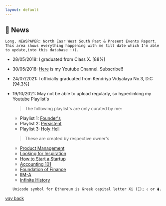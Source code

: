 ```yaml
---
layout: default
---
```


## 📰 News


```
Long, NEWSPAPER: North Easr West South Past & Present Events Report. This area shows everything happening with me till date which I'm able to update,into this database :)).
```

* 28/05/2018: I graduated from Class X. [88%]

* 30/05/2018: [Here](https://www.youtube.com/channel/UCQqa01aV7uGL68uYpo2kVkg) is my Youtube Channel. Subscribe!!

* 24/07/2021: I officially graduated from Kendriya Vidyalaya No.3, D.C [94.3%]

* 19/10/2021: May not be able to upload regularly, so hyperlinking my Youtube Playlist's
    > The following playlist's are only curated by me:
     * Playlist 1: [Founder's](https://www.youtube.com/playlist?list=PLqfZztVaqRUNmJqsQRUgajr8K9EEn0MAu)
     * Playlist 2: [Persistent](https://www.youtube.com/playlist?list=PLqfZztVaqRUMgfpyZpovJldWdPLzhN2C1)
     * Playlist 3: [Holy Hell](https://youtube.com/playlist?list=PLqfZztVaqRUM84-oTxuheUz3kkaPSYVJA)

    > These are created by respective owner's 
    
     * [Product Management](https://www.youtube.com/playlist?list=PL2Jn4_RetiGSNAfIoBVQ-SNrdNME02J5p)      
     * [Looking for Inspiration](https://www.youtube.com/playlist?list=PLJhC0rY-YEDx4pq7Ip43nsSdbo2METX4c)
     * [How to Start a Startup](https://www.youtube.com/playlist?list=PL5q_lef6zVkaTY_cT1k7qFNF2TidHCe-1)
     * [Accounting 101](https://www.youtube.com/playlist?list=PLUkh9m2BorqmKaLrNBjKtFDhpdFdi8f7C)
     * [Foundation of Finance](https://www.youtube.com/playlist?list=PLUkh9m2BorqndWimijiJ-VCAXjJUrzJQU)
     * [IIM-A](https://youtube.com/playlist?list=PL8XqTmg5WK1PNvBEDukLubPeKAFipVpaH)
     * [Infinite History](https://www.youtube.com/playlist?list=PLKHPCGvTwsmHipWKuC0odotfNhFWSjN4k)
    
      Unicode symbol for Ethereum is Greek capital letter Xi (Ξ); ⬨ or ⧫.

[_yay_ back](https://srterm.github.io/srt/)
